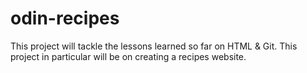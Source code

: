 # odin-recipes

This project will tackle the lessons learned so far on HTML & Git. This project in particular will be on creating a recipes website.